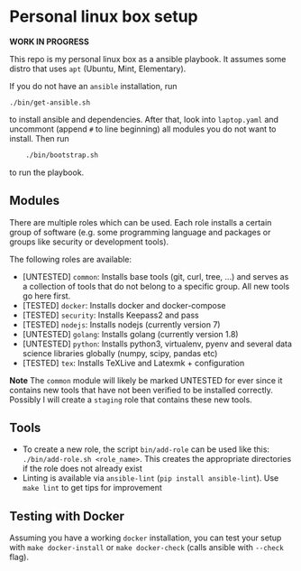# Personal linux box setup

**WORK IN PROGRESS**

This repo is my personal linux box as a ansible playbook.
It assumes some distro that uses `apt` (Ubuntu, Mint, Elementary).

If you do not have an `ansible` installation, run

    ./bin/get-ansible.sh

to install ansible and dependencies. After that, look into
`laptop.yaml` and uncommont (append `#` to line beginning) all modules you do not want to install.
Then run

```sh
    ./bin/bootstrap.sh
```

to run the playbook.

## Modules

There are multiple roles which can be used. Each role installs a certain
group of software (e.g. some programming language and packages or groups like 
security or development tools).

The following roles are available:

- [UNTESTED] `common`: Installs base tools (git, curl, tree, ...) and serves as a collection
of tools that do not belong to a specific group. All new tools go here first.
- [TESTED] `docker`: Installs docker and docker-compose
- [TESTED] `security`: Installs Keepass2 and pass 
- [TESTED] `nodejs`: Installs nodejs (currently version 7)
- [UNTESTED] `golang`: Installs golang (currently version 1.8)
- [UNTESTED] `python`: Installs python3, virtualenv, pyenv and several data science libraries globally (numpy, scipy, pandas etc)
- [TESTED] `tex`: Installs TeXLive and Latexmk + configuration

**Note** The `common` module will likely be marked UNTESTED for ever since it 
contains new tools that have not been verified to be installed correctly. 
Possibly I will create a `staging` role that contains these new tools.

## Tools

* To create a new role, the script `bin/add-role` can be used like this: `./bin/add-role.sh <role_name>`. This
creates the appropriate directories if the role does not already exist
* Linting is available via `ansible-lint` (`pip install ansible-lint`). Use `make lint` to get tips for improvement

## Testing with Docker

Assuming you have a working `docker` installation, you can test your setup
with `make docker-install` or `make docker-check` (calls ansible with `--check` flag).
